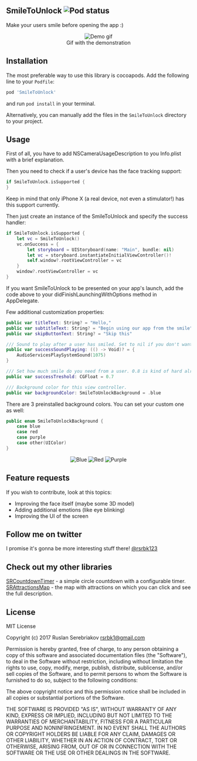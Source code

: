 SmileToUnlock ![Pod status](https://cocoapod-badges.herokuapp.com/v/SmileToUnlock/badge.png)
---
Make your users smile before opening the app :)
<p align="center">
  <img src="https://github.com/rsrbk/SmileToUnlock/blob/master/Previews/gif.gif?raw=true" alt="Demo gif"/>
  <br>Gif with the demonstration
</p>

Installation
---
The most preferable way to use this library is cocoapods. Add the following line to your `Podfile`:
```sh
pod 'SmileToUnlock'
```
and run `pod install` in your terminal.

Alternatively, you can manually add the files in the `SmileToUnlock` directory to your project.

Usage
--
First of all, you have to add NSCameraUsageDescription to you Info.plist with a brief explanation.

Then you need to check if a user's device has the face tracking support:
```swift
if SmileToUnlock.isSupported {
}
```
Keep in mind that only iPhone X (a real device, not even a stimulator!) has this support currently.

Then just create an instance of the SmileToUnlock and specify the success handler:
```swift
if SmileToUnlock.isSupported {
    let vc = SmileToUnlock()
    vc.onSuccess = {
        let storyboard = UIStoryboard(name: "Main", bundle: nil)
        let vc = storyboard.instantiateInitialViewController()!
        self.window?.rootViewController = vc
    }
    window?.rootViewController = vc
}
```
If you want SmileToUnlock to be presented on your app's launch, add the code above to your didFinishLaunchingWithOptions method in AppDelegate.

Few additional customization properties:
```swift
public var titleText: String? = "Hello,"
public var subtitleText: String? = "Begin using our app from the smile"
public var skipButtonText: String? = "Skip this"

/// Sound to play after a user has smiled. Set to nil if you don't want a sound to be played.
public var successSoundPlaying: (() -> Void)? = {
    AudioServicesPlaySystemSound(1075)
}

/// Set how much smile do you need from a user. 0.8 is kind of hard already!
public var successTreshold: CGFloat = 0.7

/// Background color for this view controller.
public var backgroundColor: SmileToUnlockBackground = .blue
```
There are 3 preinstalled background colors. You can set your custom one as well:
```swift
public enum SmileToUnlockBackground {
    case blue
    case red
    case purple
    case other(UIColor)
}
```

<p align="center">
    <img src="https://github.com/rsrbk/SmileToUnlock/blob/master/Previews/blue.png?raw=true" alt="Blue"/> <img src="https://github.com/rsrbk/SmileToUnlock/blob/master/Previews/red.png?raw=true" alt="Red"/> <img src="https://github.com/rsrbk/SmileToUnlock/blob/master/Previews/purple.png?raw=true" alt="Purple"/>
</p>

Feature requests
--
If you wish to contribute, look at this topics:
- Improving the face itself (maybe some 3D model)
- Adding additional emotions (like eye blinking)
- Improving the UI of the screen

Follow me on twitter
--
I promise it's gonna be more interesting stuff there! [@rsrbk123](https://twitter.com/rsrbk123)

Check out my other libraries
--

[SRCountdownTimer](https://github.com/rsrbk/SRCountdownTimer) - a simple circle countdown with a configurable timer.<br>
[SRAttractionsMap](https://github.com/rsrbk/SRAttractionsMap) - the map with attractions on which you can click and see the full description.

License
--
 MIT License

 Copyright (c) 2017 Ruslan Serebriakov <rsrbk1@gmail.com>

 Permission is hereby granted, free of charge, to any person obtaining a copy
 of this software and associated documentation files (the "Software"), to deal
 in the Software without restriction, including without limitation the rights
 to use, copy, modify, merge, publish, distribute, sublicense, and/or sell
 copies of the Software, and to permit persons to whom the Software is
 furnished to do so, subject to the following conditions:

 The above copyright notice and this permission notice shall be included in all
 copies or substantial portions of the Software.

 THE SOFTWARE IS PROVIDED "AS IS", WITHOUT WARRANTY OF ANY KIND, EXPRESS OR
 IMPLIED, INCLUDING BUT NOT LIMITED TO THE WARRANTIES OF MERCHANTABILITY,
 FITNESS FOR A PARTICULAR PURPOSE AND NONINFRINGEMENT. IN NO EVENT SHALL THE
 AUTHORS OR COPYRIGHT HOLDERS BE LIABLE FOR ANY CLAIM, DAMAGES OR OTHER
 LIABILITY, WHETHER IN AN ACTION OF CONTRACT, TORT OR OTHERWISE, ARISING FROM,
 OUT OF OR IN CONNECTION WITH THE SOFTWARE OR THE USE OR OTHER DEALINGS IN THE
 SOFTWARE.
